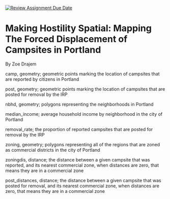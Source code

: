 [![Review Assignment Due Date](https://classroom.github.com/assets/deadline-readme-button-24ddc0f5d75046c5622901739e7c5dd533143b0c8e959d652212380cedb1ea36.svg)](https://classroom.github.com/a/QLgpPTVo)
# Making Hostility Spatial: Mapping The Forced Displacement of Campsites in Portland
 By Zoe Drajem
 
 camp, geometry; geometric points marking the location of campsites that are reported by citizens in Portland
 
 post, geometry; geometric points marking the location of campsites that are posted for removal by the IRP
 
 nbhd, geometry; polygons representing the neighborhoods in Portland

 median_income; average household income by neighborhood in the city of Portland

 removal_rate; the proportion of reported campsites that are posted for removal by the IRP
 
 zoning, geometry; polygons representing all of the regions that are zoned as commercial districts in the city of Portland
 
 zoningdis, distance; the distance between a given campsite that was reported, and its nearest commercial zone, when distances are zero, that means they are in a commercial zone
 
 post_distances, distance; the distance between a given campsite that was posted for removal, and its nearest commercial zone, when distances are zero, that means they are in a commercial zone
 
 